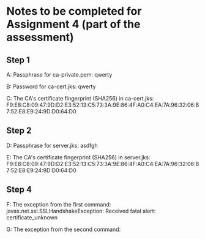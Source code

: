 # Notes to be completed for Assignment 4 (part of the assessment)

## Step 1

A: Passphrase for ca-private.pem:
qwerty

B: Password for ca-cert.jks:
qwerty

C: The CA's certificate fingerprint (SHA256) in ca-cert.jks:
F9:E8:C8:09:47:9D:D2:E3:52:13:C5:73:3A:9E:86:4F:A0:C4:EA:7A:96:32:06:B7:52:E8:E9:24:9D:D0:64:D0

## Step 2

D: Passphrase for server.jks:
asdfgh

E: The CA's certificate fingerprint (SHA256) in server.jks:
F9:E8:C8:09:47:9D:D2:E3:52:13:C5:73:3A:9E:86:4F:A0:C4:EA:7A:96:32:06:B7:52:E8:E9:24:9D:D0:64:D0

## Step 4

F: The exception from the first command:
javax.net.ssl.SSLHandshakeException: Received fatal alert: certificate_unknown


G: The exception from the second command:

